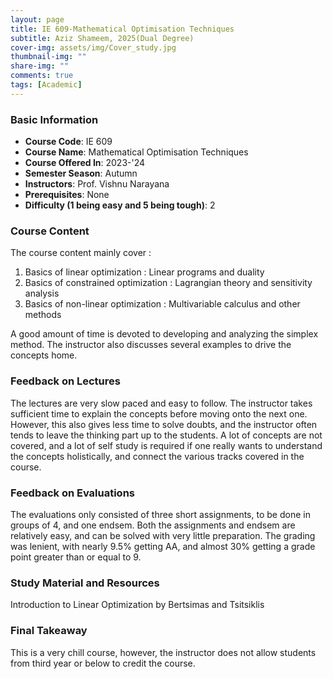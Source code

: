```yaml
---
layout: page
title: IE 609-Mathematical Optimisation Techniques
subtitle: Aziz Shameem, 2025(Dual Degree)
cover-img: assets/img/Cover_study.jpg
thumbnail-img: ""
share-img: ""
comments: true
tags: [Academic]
---
```


### Basic Information

- **Course Code**: IE 609
- **Course Name**: Mathematical Optimisation Techniques
- **Course Offered In**: 2023-'24
- **Semester Season**: Autumn
- **Instructors**: Prof. Vishnu Narayana
- **Prerequisites**: None
- **Difficulty (1 being easy and 5 being tough)**: 2

### Course Content


The course content mainly cover :
1) Basics of linear optimization : Linear programs and duality 
2) Basics of constrained optimization : Lagrangian theory and sensitivity analysis
3) Basics of non-linear optimization : Multivariable calculus and other methods

A good amount of time is devoted to developing and analyzing the simplex method. The instructor also discusses several examples to drive the concepts home.
### Feedback on Lectures


The lectures are very slow paced and easy to follow. The instructor takes sufficient time to explain the concepts before moving onto the next one. However, this also gives less time to solve doubts, and the instructor often tends to leave the thinking part up to the students. 
A lot of concepts are not covered, and a lot of self study is required if one really wants to understand the concepts holistically, and connect the various tracks covered in the course.
### Feedback on Evaluations


The evaluations only consisted of three short assignments, to be done in groups of 4, and one endsem. Both the assignments and endsem are relatively easy, and can be solved with very little preparation.
The grading was lenient, with nearly 9.5% getting AA, and almost 30% getting a grade point greater than or equal to 9.
### Study Material and Resources


Introduction to Linear Optimization by Bertsimas and Tsitsiklis

### Final Takeaway


This is a very chill course, however, the instructor does not allow students from third year or below to credit the course.